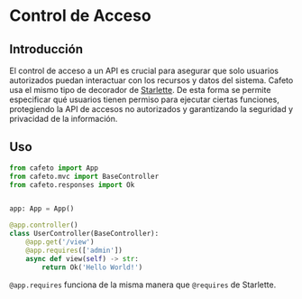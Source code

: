 # Control de Acceso

## Introducción

El control de acceso a un API es crucial para asegurar que solo usuarios autorizados puedan interactuar con los recursos y datos del sistema. Cafeto usa el mismo tipo de decorador de [Starlette](https://www.starlette.io/authentication/#permissions). De esta forma se permite especificar qué usuarios tienen permiso para ejecutar ciertas funciones, protegiendo la API de accesos no autorizados y garantizando la seguridad y privacidad de la información.

## Uso

```python
from cafeto import App
from cafeto.mvc import BaseController
from cafeto.responses import Ok


app: App = App()

@app.controller()
class UserController(BaseController):
    @app.get('/view')
    @app.requires(['admin'])
    async def view(self) -> str:
        return Ok('Hello World!')
```

`@app.requires` funciona de la misma manera que `@requires` de Starlette.

